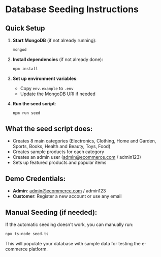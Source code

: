 # Database Seeding Instructions

## Quick Setup

1. **Start MongoDB** (if not already running):
   ```bash
   mongod
   ```

2. **Install dependencies** (if not already done):
   ```bash
   npm install
   ```

3. **Set up environment variables**:
   - Copy `env.example` to `.env`
   - Update the MongoDB URI if needed

4. **Run the seed script**:
   ```bash
   npm run seed
   ```

## What the seed script does:

- Creates 8 main categories (Electronics, Clothing, Home and Garden, Sports, Books, Health and Beauty, Toys, Food)
- Creates sample products for each category
- Creates an admin user (admin@ecommerce.com / admin123)
- Sets up featured products and popular items

## Demo Credentials:

- **Admin**: admin@ecommerce.com / admin123
- **Customer**: Register a new account or use any email

## Manual Seeding (if needed):

If the automatic seeding doesn't work, you can manually run:

```bash
npx ts-node seed.ts
```

This will populate your database with sample data for testing the e-commerce platform. 